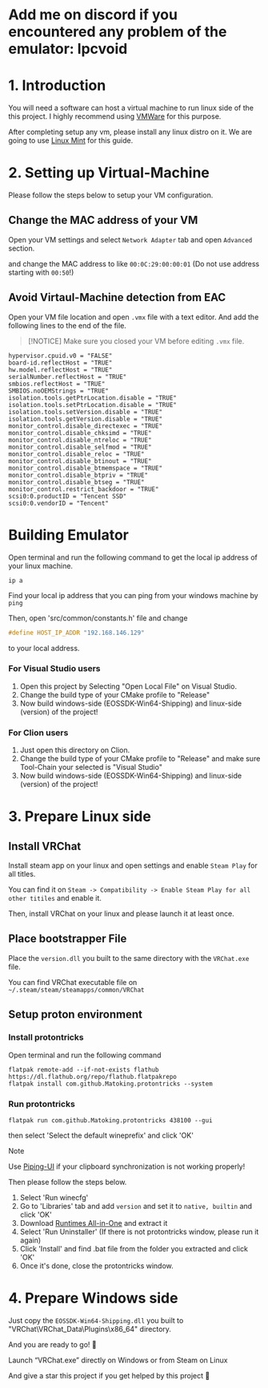 # Add me on discord if you encountered any problem of the emulator: lpcvoid

# 1. Introduction

You will need a software can host a virtual machine to run linux side of the this project.
I highly recommend using [VMWare](https://www.vmware.com/) for this purpose.

After completing setup any vm, please install any linux distro on it.
We are going to use [Linux Mint](https://linuxmint.com/) for this guide.

# 2. Setting up Virtual-Machine

Please follow the steps below to setup your VM configuration.

## Change the MAC address of your VM

Open your VM settings and select `Network Adapter` tab and open `Advanced` section.

and change the MAC address to like `00:0C:29:00:00:01`  (Do not use address starting with `00:50`!)

## Avoid Virtaul-Machine detection from EAC

Open your VM file location and open `.vmx` file with a text editor.
And add the following lines to the end of the file.

> [!NOTICE]
> Make sure you closed your VM before editing `.vmx` file.

```
hypervisor.cpuid.v0 = "FALSE"
board-id.reflectHost = "TRUE"
hw.model.reflectHost = "TRUE"
serialNumber.reflectHost = "TRUE"
smbios.reflectHost = "TRUE"
SMBIOS.noOEMStrings = "TRUE"
isolation.tools.getPtrLocation.disable = "TRUE"
isolation.tools.setPtrLocation.disable = "TRUE"
isolation.tools.setVersion.disable = "TRUE"
isolation.tools.getVersion.disable = "TRUE"
monitor_control.disable_directexec = "TRUE"
monitor_control.disable_chksimd = "TRUE"
monitor_control.disable_ntreloc = "TRUE"
monitor_control.disable_selfmod = "TRUE"
monitor_control.disable_reloc = "TRUE"
monitor_control.disable_btinout = "TRUE"
monitor_control.disable_btmemspace = "TRUE"
monitor_control.disable_btpriv = "TRUE"
monitor_control.disable_btseg = "TRUE"
monitor_control.restrict_backdoor = "TRUE"
scsi0:0.productID = "Tencent SSD"
scsi0:0.vendorID = "Tencent"
```

# Building Emulator

Open terminal and run the following command to get the local ip address of your linux machine.
```
ip a
```

Find your local ip address that you can ping from your windows machine
by `ping`

Then, open 'src/common/constants.h' file and change
```cpp
#define HOST_IP_ADDR "192.168.146.129"
``` 
to your local address.

### For Visual Studio users

1. Open this project by Selecting "Open Local File" on Visual Studio.
2. Change the build type of your CMake profile to "Release"
3. Now build windows-side (EOSSDK-Win64-Shipping) and linux-side (version) of the project!

### For Clion users

1. Just open this directory on Clion.
2. Change the build type of your CMake profile to "Release" and make sure Tool-Chain your selected is "Visual Studio"
3. Now build windows-side (EOSSDK-Win64-Shipping) and linux-side (version) of the project!

# 3. Prepare Linux side

## Install VRChat

Install steam app on your linux and open settings and enable `Steam Play` for all titles.

You can find it on `Steam -> Compatibility -> Enable Steam Play for all other titiles` and enable it.

Then, install VRChat on your linux and please launch it at least once.

## Place bootstrapper File

Place the `version.dll` you built to the same directory with the `VRChat.exe` file.

You can find VRChat executable file on `~/.steam/steam/steamapps/common/VRChat`

## Setup proton environment

### Install protontricks
Open terminal and run the following command 
```
flatpak remote-add --if-not-exists flathub https://dl.flathub.org/repo/flathub.flatpakrepo
flatpak install com.github.Matoking.protontricks --system
```

### Run protontricks
```
flatpak run com.github.Matoking.protontricks 438100 --gui
```
then select 'Select the default wineprefix' and click 'OK'

> [!NOTE]  
> Use [Piping-UI](https://piping-ui.org/?lang=en) if your clipboard synchronization is not working properly!

Then please follow the steps below.

1. Select 'Run winecfg'
2. Go to 'Libraries' tab and add `version` and set it to `native, builtin` and click 'OK'
3. Download [Runtimes All-in-One](https://www.techpowerup.com/download/visual-c-redistributable-runtime-package-all-in-one/) and extract it
4. Select 'Run Uninstaller' (If there is not protontricks window, please run it again)
5. Click 'Install' and find .bat file from the folder you extracted and click 'OK'
6. Once it's done, close the protontricks window.

# 4. Prepare Windows side

Just copy the `EOSSDK-Win64-Shipping.dll` you built to "VRChat\VRChat_Data\Plugins\x86_64" directory.

And you are ready to go! 🎉

Launch “VRChat.exe” directly on Windows or from Steam on Linux

And give a star this project if you get helped by this project 👻
